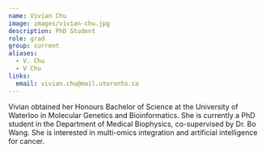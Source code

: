 ```yaml
---
name: Vivian Chu
image: images/vivian-chu.jpg
description: PhD Student
role: grad
group: current
aliases:
  - V. Chu
  - V Chu
links:
  email: vivian.chu@mail.utoronto.ca
---
```


Vivian obtained her Honours Bachelor of Science at the University of Waterloo in Molecular Genetics and Bioinformatics. She is currently a PhD student in the Department of Medical Biophysics, co-supervised by Dr. Bo Wang. She is interested in multi-omics integration and artificial intelligence for cancer.
